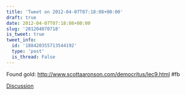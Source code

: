 ```yaml
---
title: 'Tweet on 2012-04-07T07:18:08+00:00'
draft: true
date: 2012-04-07T07:18:08+00:00
slug: '201204070718'
is_tweet: true
tweet_info:
  id: '188420355713544192'
  type: 'post'
  is_thread: False
---
```




Found gold: <http://www.scottaaronson.com/democritus/lec9.html> #fb

[Discussion](https://x.com/sytelus/status/188420355713544192)
